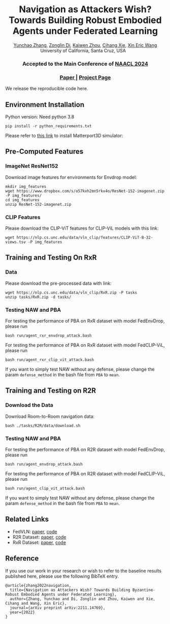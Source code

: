 <div align="center">

<h1>Navigation as Attackers Wish? Towards Building Robust Embodied Agents under Federated Learning</h1>

<div>
    <a href='https://StylesZhang.github.io/' target='_blank'>Yunchao Zhang</a>,
    <a href='https://scholar.google.com/citations?user=5lFDxsMAAAAJ&hl=en&oi=ao' target='_blank'>Zonglin Di</a>,
    <a href='https://kevinz-01.github.io/' target='_blank'>Kaiwen Zhou</a>,
    <a href='https://cihangxie.github.io/' target='_blank'>Cihang Xie</a>,
    <a href='https://eric-xw.github.io/' target='_blank'>Xin Eric Wang</a>
</div>
<div>
    University of California, Santa Cruz, USA&emsp;
</div>

<h3><strong>Accepted to the Main Conference of <a href='https://2024.naacl.org/' target='_blank'>NAACL 2024</a></strong></h3>

<h3 align="center">
  <a href="https://arxiv.org/abs/2203.14936" target='_blank'>Paper |</a>
  <a href="https://styleszhang.github.io/pba/" target='_blank'>Project Page</a>
</h3>
</div>
<!--## Summary-->
<!--In this paper, we study an important and unique security problem in federated embodied AI -- whether the backdoor attack can manipulate the agent without influencing the performance and how to defend against the attack. We introduce a targeted backdoor attack NAW that successfully implants a backdoor into the agent and propose a promote-based defense framework PBA to defend against it.-->


We release the reproducible code here.

## Environment Installation

Python version: Need python 3.8
```
pip install -r python_requirements.txt
```

Please refer to [this link](https://github.com/peteanderson80/Matterport3DSimulator) to install Matterport3D simulator: 


## Pre-Computed Features
### ImageNet ResNet152

Download image features for environments for Envdrop model:
```
mkdir img_features
wget https://www.dropbox.com/s/o57kxh2mn5rkx4o/ResNet-152-imagenet.zip -P img_features/
cd img_features
unzip ResNet-152-imagenet.zip
```

### CLIP Features
Please download the CLIP-ViT features for CLIP-ViL models with this link:
```
wget https://nlp.cs.unc.edu/data/vln_clip/features/CLIP-ViT-B-32-views.tsv -P img_features
```

## Training and Testing On RxR

### Data
Please download the pre-processed data with link:
```
wget https://nlp.cs.unc.edu/data/vln_clip/RxR.zip -P tasks
unzip tasks/RxR.zip -d tasks/
```

### Testing NAW and PBA
For testing the performance of PBA on RxR dataset with model FedEnvDrop, please run

```
bash run/agent_rxr_envdrop_attack.bash
```

For testing the performance of PBA on RxR dataset with model FedCLIP-ViL, please run

```
bash run/agent_rxr_clip_vit_attack.bash
```
If you want to simply test NAW without any defense, please change the param  `defense_method` in the bash file from `PBA` to `mean`.    


## Training and Testing on R2R

### Download the Data
Download Room-to-Room navigation data:
```
bash ./tasks/R2R/data/download.sh
```

### Testing NAW and PBA
For testing the performance of PBA on R2R dataset with model FedEnvDrop, please run

```
bash run/agent_envdrop_attack.bash
```


For testing the performance of PBA on R2R dataset with model FedCLIP-ViL, please run

```
bash run/agent_clip_vit_attack.bash
```

If you want to simply test NAW without any defense, please change the param  `defense_method` in the bash file from `PBA` to `mean`.

## Related Links
- FedVLN: [paper](https://arxiv.org/abs/2203.14936), [code](https://github.com/eric-ai-lab/FedVLN)
- R2R Dataset: [paper](https://arxiv.org/pdf/1711.07280.pdf), [code](https://github.com/peteanderson80/Matterport3DSimulator)
- RxR Dataset: [paper](https://arxiv.org/abs/2010.07954), [code](https://github.com/google-research-datasets/RxR)

## Reference
If you use our work in your research or wish to refer to the baseline results published here, 
please use the following BibTeX entry. 


```shell 
@article{zhang2022navigation,
  title={Navigation as Attackers Wish? Towards Building Byzantine-Robust Embodied Agents under Federated Learning},
  author={Zhang, Yunchao and Di, Zonglin and Zhou, Kaiwen and Xie, Cihang and Wang, Xin Eric},
  journal={arXiv preprint arXiv:2211.14769},
  year={2022}
}
```
